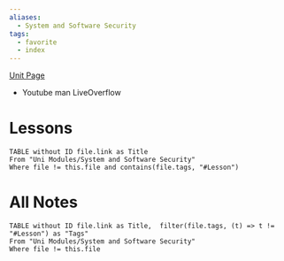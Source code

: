 ```yaml
---
aliases:
  - System and Software Security
tags:
  - favorite
  - index
---
```


[Unit Page](https://cs-uob.github.io/COMSM0049/)
- Youtube man LiveOverflow
# Lessons
```dataview
TABLE without ID file.link as Title
From "Uni Modules/System and Software Security"
Where file != this.file and contains(file.tags, "#Lesson")
```

# All Notes
```dataview
TABLE without ID file.link as Title,  filter(file.tags, (t) => t != "#Lesson") as "Tags"
From "Uni Modules/System and Software Security"
Where file != this.file
```